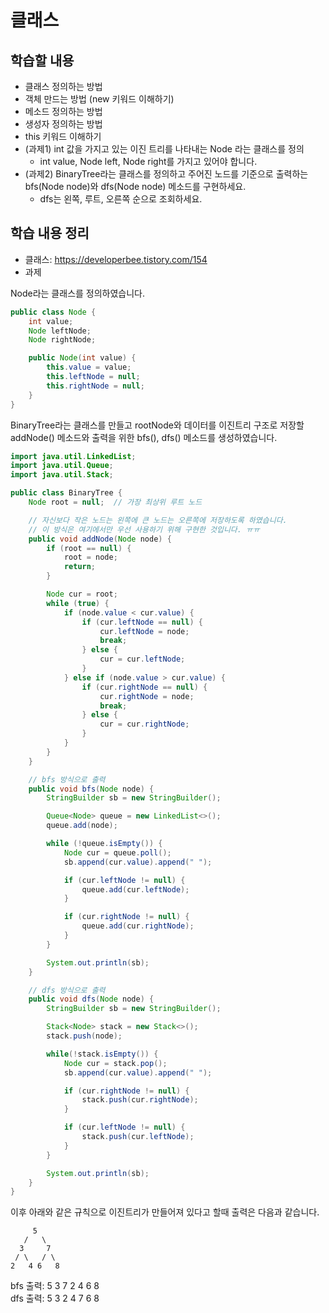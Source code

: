 # 클래스

## 학습할 내용
- 클래스 정의하는 방법
- 객체 만드는 방법 (new 키워드 이해하기)
- 메소드 정의하는 방법
- 생성자 정의하는 방법
- this 키워드 이해하기
- (과제1) int 값을 가지고 있는 이진 트리를 나타내는 Node 라는 클래스를 정의
	- int value, Node left, Node right를 가지고 있어야 합니다.
- (과제2) BinaryTree라는 클래스를 정의하고 주어진 노드를 기준으로 출력하는 bfs(Node node)와 dfs(Node node) 메소드를 구현하세요.
	- dfs는 왼쪽, 루트, 오른쪽 순으로 조회하세요.

## 학습 내용 정리
- 클래스: https://developerbee.tistory.com/154
- 과제

Node라는 클래스를 정의하였습니다.

```java
public class Node {
    int value;
    Node leftNode;
    Node rightNode;

    public Node(int value) {
        this.value = value;
        this.leftNode = null;
        this.rightNode = null;
    }
}
```

BinaryTree라는 클래스를 만들고 rootNode와 데이터를 이진트리 구조로 저장할 addNode() 메소드와 출력을 위한 bfs(), dfs() 메소드를 생성하였습니다.

```java
import java.util.LinkedList;
import java.util.Queue;
import java.util.Stack;

public class BinaryTree {
    Node root = null;  // 가장 최상위 루트 노드

    // 자신보다 작은 노드는 왼쪽에 큰 노드는 오른쪽에 저장하도록 하였습니다.
    // 이 방식은 여기에서만 우선 사용하기 위해 구현한 것입니다. ㅠㅠ
    public void addNode(Node node) {
        if (root == null) {
            root = node;
            return;
        }

        Node cur = root;
        while (true) {
            if (node.value < cur.value) {
                if (cur.leftNode == null) {
                    cur.leftNode = node;
                    break;
                } else {
                    cur = cur.leftNode;
                }
            } else if (node.value > cur.value) {
                if (cur.rightNode == null) {
                    cur.rightNode = node;
                    break;
                } else {
                    cur = cur.rightNode;
                }
            }
        }
    }

    // bfs 방식으로 출력
    public void bfs(Node node) {
        StringBuilder sb = new StringBuilder();

        Queue<Node> queue = new LinkedList<>();
        queue.add(node);

        while (!queue.isEmpty()) {
            Node cur = queue.poll();
            sb.append(cur.value).append(" ");

            if (cur.leftNode != null) {
                queue.add(cur.leftNode);
            }

            if (cur.rightNode != null) {
                queue.add(cur.rightNode);
            }
        }

        System.out.println(sb);
    }

    // dfs 방식으로 출력
    public void dfs(Node node) {
        StringBuilder sb = new StringBuilder();

        Stack<Node> stack = new Stack<>();
        stack.push(node);

        while(!stack.isEmpty()) {
            Node cur = stack.pop();
            sb.append(cur.value).append(" ");

            if (cur.rightNode != null) {
                stack.push(cur.rightNode);
            }

            if (cur.leftNode != null) {
                stack.push(cur.leftNode);
            }
        }

        System.out.println(sb);
    }
}
```

이후 아래와 같은 규칙으로 이진트리가 만들어져 있다고 할때 출력은 다음과 같습니다.    
```
     5   
   /   \   
  3     7   
 / \   / \    
2   4 6   8   
```
bfs 출력: 5 3 7 2 4 6 8    
dfs 출력: 5 3 2 4 7 6 8
